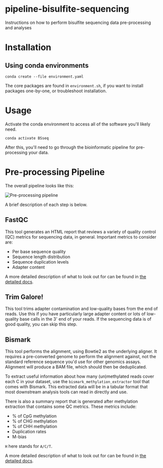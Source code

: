 # pipeline-bisulfite-sequencing

Instructions on how to perform bisulfite sequencing data pre-processing and analyses

# Installation

## Using conda environments

```shell
conda create --file environment.yaml
```

The core packages are found in `environment.sh`, if you want to install packages one-by-one, or troubleshoot installation.

# Usage

Activate the conda environment to access all of the software you'll likely need.

```shell
conda activate BSseq
```

After this, you'll need to go through the bioinformatic pipeline for pre-processing your data.

# Pre-processing Pipeline

The overall pipeline looks like this:

![Pre-processing pipeline]()

A brief description of each step is below.

## FastQC

This tool generates an HTML report that reviews a variety of quality control (QC) metrics for sequencing data, in general.
Important metrics to consider are:

* Per base sequence quality
* Sequence length distribution
* Sequence duplication levels
* Adapter content

A more detailed description of what to look out for can be found in [the detailed docs](docs/fastqc/README.md).

## Trim Galore!

This tool trims adapter contamination and low-quality bases from the end of reads.
Use this if you have particularly large adapter content or lots of low-quality base calls in the 3' end of your reads.
If the sequencing data is of good quality, you can skip this step.

## Bismark

This tool performs the alignment, using Bowtie2 as the underlying aligner.
It requires a pre-converted genome to perform the alignment against, not the standard reference sequence you'd use for other genomics assays.
Alignment will produce a BAM file, which should then be deduplicated.

To extract useful information about how many (un)methylated reads cover each C in your dataset, use the `bismark_methylation_extractor` tool that comes with Bismark.
This extracted data will be in a tabular format that most downstream analysis tools can read in directly and use.

There is also a summary report that is generated after methylation extraction that contains some QC metrics.
These metrics include:

* % of CpG methylation
* % of CHG methylation
* % of CHH methylation
* Duplication rates
* M-bias

`H` here stands for `A/C/T`.

A more detailed description of what to look out for can be found in [the detailed docs](docs/bismark/README.md).
